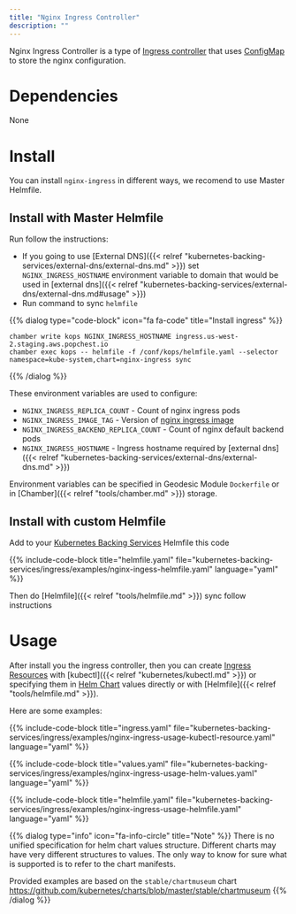 ```yaml
---
title: "Nginx Ingress Controller"
description: ""
---
```

Nginx Ingress Controller is a type of [Ingress controller](https://kubernetes.io/docs/concepts/services-networking/ingress/#ingress-controllers) that uses [ConfigMap](https://kubernetes.io/docs/tasks/configure-pod-container/configure-pod-configmap/#create-a-configmap) to store the nginx configuration.
# Dependencies

None

# Install

You can install `nginx-ingress` in different ways, we recomend
to use Master Helmfile.

## Install with Master Helmfile

Run follow the instructions:

* If you going to use [External DNS]({{< relref "kubernetes-backing-services/external-dns/external-dns.md" >}})
set `NGINX_INGRESS_HOSTNAME` environment variable to domain that would be used in [external dns]({{< relref "kubernetes-backing-services/external-dns/external-dns.md#usage" >}})
* Run command to sync `helmfile`

{{% dialog type="code-block" icon="fa fa-code" title="Install ingress" %}}
```
chamber write kops NGINX_INGRESS_HOSTNAME ingress.us-west-2.staging.aws.popchest.io
chamber exec kops -- helmfile -f /conf/kops/helmfile.yaml --selector namespace=kube-system,chart=nginx-ingress sync
```
{{% /dialog %}}

These environment variables are used to configure:

* `NGINX_INGRESS_REPLICA_COUNT` - Count of nginx ingress pods
* `NGINX_INGRESS_IMAGE_TAG` - Version of [nginx ingress image](https://quay.io/kubernetes-ingress-controller/nginx-ingress-controller)
* `NGINX_INGRESS_BACKEND_REPLICA_COUNT` - Count of nginx default backend pods
* `NGINX_INGRESS_HOSTNAME` - Ingress hostname required by [external dns]({{< relref "kubernetes-backing-services/external-dns/external-dns.md" >}})

Environment variables can be specified in Geodesic Module `Dockerfile` or in [Chamber]({{< relref "tools/chamber.md" >}}) storage.

## Install with custom Helmfile

Add to your [Kubernetes Backing Services](/kubernetes-backing-services) Helmfile this code

{{% include-code-block  title="helmfile.yaml" file="kubernetes-backing-services/ingress/examples/nginx-ingess-helmfile.yaml" language="yaml" %}}

Then do [Helmfile]({{< relref "tools/helmfile.md" >}}) sync follow instructions

# Usage

After install you the ingress controller, then you can create [Ingress Resources](/kubernetes-backing-services/ingress/) with [kubectl]({{< relref "kubernetes/kubectl.md" >}}) or specifying them in [Helm Chart](/helm-charts) values directly or with [Helmfile]({{< relref "tools/helmfile.md" >}}).

Here are some examples:

{{% include-code-block title="ingress.yaml" file="kubernetes-backing-services/ingress/examples/nginx-ingress-usage-kubectl-resource.yaml" language="yaml" %}}

{{% include-code-block title="values.yaml" file="kubernetes-backing-services/ingress/examples/nginx-ingress-usage-helm-values.yaml" language="yaml" %}}

{{% include-code-block title="helmfile.yaml" file="kubernetes-backing-services/ingress/examples/nginx-ingress-usage-helmfile.yaml" language="yaml" %}}

{{% dialog type="info" icon="fa-info-circle" title="Note" %}}
There is no unified specification for helm chart values structure. Different charts may have very different structures to values. The only way to know for sure what is supported is to refer to the chart manifests.

Provided examples are based on the `stable/chartmuseum` chart https://github.com/kubernetes/charts/blob/master/stable/chartmuseum
{{% /dialog %}}
